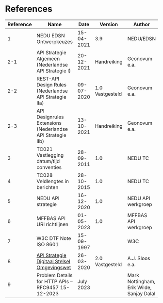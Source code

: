 # References

|Reference|Name|Date|Version|Author|
|---------|----|----|-------|------|
| 1   | NEDU EDSN Ontwerpkeuzes                                   | 15-04-2021 | 3.9             | NEDU/EDSN     |
| 2-1 | API Strategie Algemeen (Nederlandse API Strategie I)      | 20-12-2021 | Handreiking     | Geonovum e.a. |
| 2-2 | REST-API Design Rules (Nederlandse API Strategie IIa)     | 09-07-2020 | 1.0 Vastgesteld | Geonovum e.a. |
| 2-3 | API Designrules Extensions (Nederlandse API Strategie IIb)| 13-10-2021 | Handreiking     | Geonovum e.a. |
| 3   | TC021 Vastlegging datum/tijd conventies                   | 28-09-2011 | 1.0             | NEDU TC       |
| 4   | TC028 Veldlengtes in berichten                            | 28-10-2015 | 1.0             | NEDU TC       |
| 5   | NEDU API strategie                                        | 16-12-2020 | 1.0             | NEDU API werkgroep|
| 6   | MFFBAS API URI richtlijnen                                | 01-05-2023 | 1.0             | MFFBAS API werkgroep|
| 7   | W3C DTF Note ISO 8601                                     | 15-09-1997 |                 | W3C           |
| 8   | [API Strategie Digitaal Stelsel Omgevingswet](https://aandeslagmetdeomgevingswet.nl/digitaal-stelsel/aansluiten/standaarden/api-en-uri-strategie/)             | 26-03-2020 | 2.0 Vastgesteld | A.J. Sloos e.a.|
| 9   | Problem Details for HTTP APIs – RFC9457	15-12-2023        | July 2023  | | Mark Nottingham, Erik Wilde, Sanjay Dalal|
